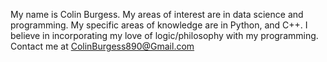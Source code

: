 My name is Colin Burgess. 
My areas of interest are in data science and programming. 
My specific areas of knowledge are in Python, and C++. 
I believe in incorporating my love of logic/philosophy with my programming. 
Contact me at ColinBurgess890@Gmail.com
